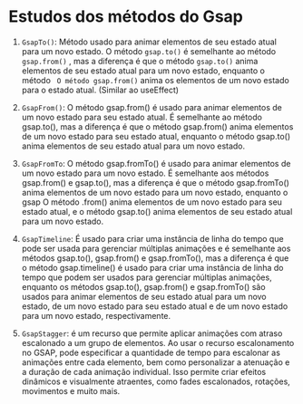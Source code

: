 # Estudos dos métodos do Gsap

1. `GsapTo()`: Método usado para animar elementos de seu estado atual para um novo estado. O método `gsap.to()` é semelhante ao método `gsap.from()` , mas a diferença é que o método `gsap.to()` anima elementos de seu estado atual para um novo estado, enquanto o método ` O método gsap.from()` anima os elementos de um novo estado para o estado atual. (Similar ao useEffect)

2. `GsapFrom()`: O método gsap.from() é usado para animar elementos de um novo estado para seu estado atual.
É semelhante ao método gsap.to(), mas a diferença é que o método gsap.from() anima elementos de um novo estado para seu estado atual, enquanto o método gsap.to() anima elementos de seu estado atual para um novo estado.

3. `GsapFromTo`: O método gsap.fromTo() é usado para animar elementos de um novo estado para um novo estado.
É semelhante aos métodos gsap.from() e gsap.to(), mas a diferença é que o método gsap.fromTo() anima elementos de um novo estado para um novo estado, enquanto o gsap O método .from() anima elementos de um novo estado para seu estado atual, e o método gsap.to() anima elementos de seu estado atual para um novo estado.

4. `GsapTimeline`: É usado para criar uma instância de linha do tempo que pode ser usada para gerenciar múltiplas animações e é semelhante aos métodos gsap.to(), gsap.from() e gsap.fromTo(), mas a diferença é que o método gsap.timeline() é usado para criar uma instância de linha do tempo que podem ser usados para gerenciar múltiplas animações, enquanto os métodos gsap.to(), gsap.from() e gsap.fromTo() são usados para animar elementos de seu estado atual para um novo estado, de um novo estado para seu estado atual e de um novo estado para um novo estado, respectivamente.

5. `GsapStagger`: é um recurso que permite aplicar animações com atraso escalonado a um grupo de elementos.
Ao usar o recurso escalonamento no GSAP, pode especificar a quantidade de tempo para escalonar as animações entre cada elemento, bem como personalizar a atenuação e a duração de cada animação individual. Isso permite criar efeitos dinâmicos e visualmente atraentes, como fades escalonados, rotações, movimentos e muito mais.
